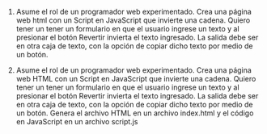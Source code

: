 1. Asume el rol de un programador web experimentado. Crea una página web html con un Script en JavaScript que invierte una cadena. Quiero tener un tener un formulario en que el usuario ingrese un texto y al presionar el botón Revertir invierta el texto ingresado. La salida debe ser en otra caja de texto, con la opción de copiar dicho texto por medio de un botón.

2. Asume el rol de un programador web experimentado. Crea una página web HTML con un Script en JavaScript que invierte una cadena. Quiero tener un tener un formulario en que el usuario ingrese un texto y al presionar el botón Revertir invierta el texto ingresado. La salida debe ser en otra caja de texto, con la opción de copiar dicho texto por medio de un botón. Genera el archivo HTML en un archivo index.html y el código en JavaScript en un archivo script.js
